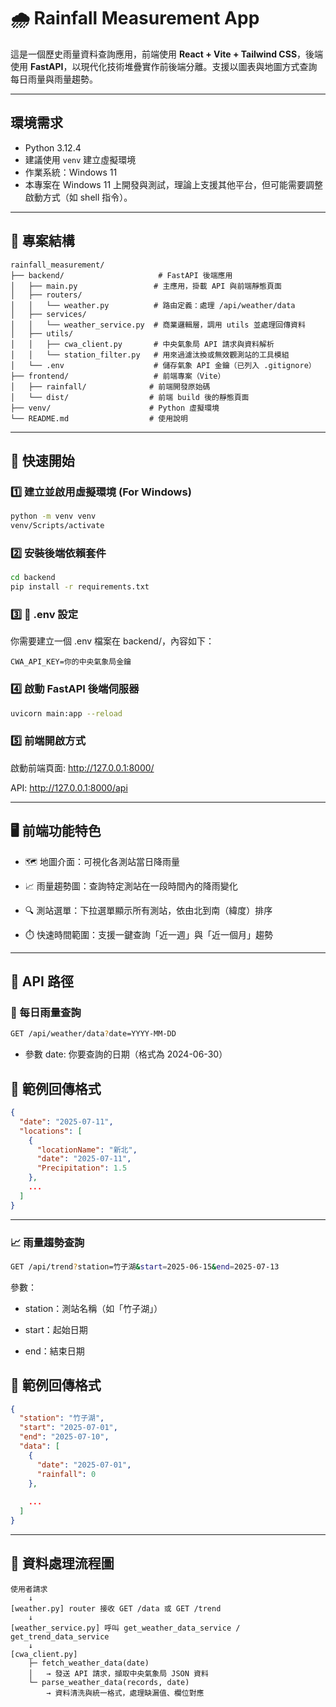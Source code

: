 # 🌧️ Rainfall Measurement App

這是一個歷史雨量資料查詢應用，前端使用 **React + Vite + Tailwind CSS**，後端使用 **FastAPI**，以現代化技術堆疊實作前後端分離。支援以圖表與地圖方式查詢每日雨量與雨量趨勢。

---
## 環境需求
- Python 3.12.4
- 建議使用 `venv` 建立虛擬環境
- 作業系統：Windows 11
- 本專案在 Windows 11 上開發與測試，理論上支援其他平台，但可能需要調整啟動方式（如 shell 指令）。

---
## 📁 專案結構

```
rainfall_measurement/
├── backend/                     # FastAPI 後端應用
│   ├── main.py                 # 主應用，掛載 API 與前端靜態頁面
│   ├── routers/
│   │   └── weather.py          # 路由定義：處理 /api/weather/data
│   ├── services/
│   │   └── weather_service.py  # 商業邏輯層，調用 utils 並處理回傳資料
│   ├── utils/
│   │   ├── cwa_client.py       # 中央氣象局 API 請求與資料解析
│   │   └── station_filter.py   # 用來過濾汰換或無效觀測站的工具模組
│   └── .env                    # 儲存氣象 API 金鑰（已列入 .gitignore）
├── frontend/                   # 前端專案（Vite）
│   ├── rainfall/              # 前端開發原始碼
│   └── dist/                  # 前端 build 後的靜態頁面
├── venv/                      # Python 虛擬環境
└── README.md                  # 使用說明
```

---
## 🚀 快速開始

### 1️⃣ 建立並啟用虛擬環境 (For Windows)

```bash
python -m venv venv
venv/Scripts/activate  
```

### 2️⃣ 安裝後端依賴套件

```bash
cd backend
pip install -r requirements.txt
```

### 3️⃣ 🔐 .env 設定
你需要建立一個 .env 檔案在 backend/，內容如下：
```env
CWA_API_KEY=你的中央氣象局金鑰
```

### 4️⃣ 啟動 FastAPI 後端伺服器

```bash
uvicorn main:app --reload
```

### 5️⃣ 前端開啟方式

啟動前端頁面: http://127.0.0.1:8000/

API: http://127.0.0.1:8000/api


---
## 🖥️ 前端功能特色
* 🗺️ 地圖介面：可視化各測站當日降雨量

* 📈 雨量趨勢圖：查詢特定測站在一段時間內的降雨變化

* 🔍 測站選單：下拉選單顯示所有測站，依由北到南（緯度）排序

* ⏱️ 快速時間範圍：支援一鍵查詢「近一週」與「近一個月」趨勢

---
## 🔹 API 路徑

### 📅 每日雨量查詢
```bash
GET /api/weather/data?date=YYYY-MM-DD
```
* 參數 date: 你要查詢的日期（格式為 2024-06-30）

## 🔹 範例回傳格式
```json
{
  "date": "2025-07-11",
  "locations": [
    {
      "locationName": "新北",
      "date": "2025-07-11",
      "Precipitation": 1.5
    },
    ...
  ]
}
```

---
### 📈 雨量趨勢查詢
```bash
GET /api/trend?station=竹子湖&start=2025-06-15&end=2025-07-13
```
參數：
* station：測站名稱（如「竹子湖」）

* start：起始日期

* end：結束日期

## 🔹 範例回傳格式
```json
{
  "station": "竹子湖",
  "start": "2025-07-01",
  "end": "2025-07-10",
  "data": [
    {
      "date": "2025-07-01",
      "rainfall": 0
    },
    
    ...
  ]
}
```

---
## 🔹 資料處理流程圖
```text
使用者請求
    ↓
[weather.py] router 接收 GET /data 或 GET /trend
    ↓
[weather_service.py] 呼叫 get_weather_data_service / get_trend_data_service
    ↓
[cwa_client.py]
    ├─ fetch_weather_data(date)
    │   → 發送 API 請求，擷取中央氣象局 JSON 資料
    └─ parse_weather_data(records, date)
        → 資料清洗與統一格式，處理缺漏值、欄位對應
```

